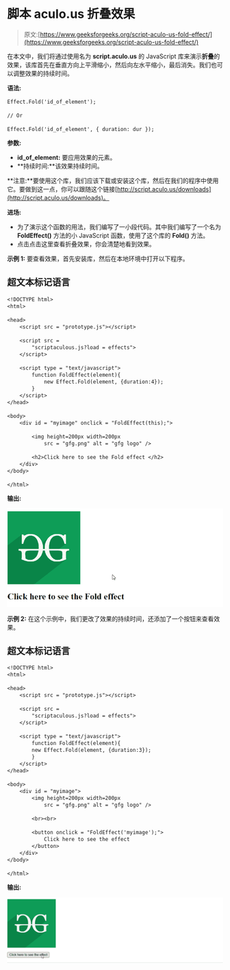 # 脚本 aculo.us 折叠效果

> 原文:[https://www.geeksforgeeks.org/script-aculo-us-fold-effect/](https://www.geeksforgeeks.org/script-aculo-us-fold-effect/)

在本文中，我们将通过使用名为 **script.aculo.us** 的 JavaScript 库来演示**折叠**的效果，该库首先在垂直方向上平滑缩小，然后向左水平缩小，最后消失。我们也可以调整效果的持续时间。

**语法:**

```
Effect.Fold('id_of_element');

// Or

Effect.Fold('id_of_element', { duration: dur });
```

**参数:**

*   **id_of_element:** 要应用效果的元素。
*   **持续时间:**该效果持续时间。

**注意:**要使用这个库，我们应该下载或安装这个库，然后在我们的程序中使用它。要做到这一点，你可以跟随这个链接[http://script.aculo.us/downloads](http://script.aculo.us/downloads)。

**进场:**

*   为了演示这个函数的用法，我们编写了一小段代码。其中我们编写了一个名为 **FoldEffect()** 方法的小 JavaScript 函数，使用了这个库的 **Fold()** 方法。
*   点击点击这里查看折叠效果，你会清楚地看到效果。

**示例 1:** 要查看效果，首先安装库，然后在本地环境中打开以下程序。

## 超文本标记语言

```
<!DOCTYPE html>
<html>

<head>
    <script src = "prototype.js"></script>

    <script src = 
        "scriptaculous.js?load = effects">
    </script>

    <script type = "text/javascript">
        function FoldEffect(element){
            new Effect.Fold(element, {duration:4});
        }
    </script>
</head>

<body>
    <div id = "myimage" onclick = "FoldEffect(this);">

        <img height=200px width=200px 
            src = "gfg.png" alt = "gfg logo" />

        <h2>Click here to see the Fold effect </h2>
    </div>    
</body>

</html>
```

**输出:**

![](img/6b48e3751b13e654333ebb015de9c2ca.png)

**示例 2:** 在这个示例中，我们更改了效果的持续时间，还添加了一个按钮来查看效果。

## 超文本标记语言

```
<!DOCTYPE html>
<html>

<head>
    <script src = "prototype.js"></script>

    <script src = 
        "scriptaculous.js?load = effects">
    </script>

    <script type = "text/javascript">
        function FoldEffect(element){
        new Effect.Fold(element, {duration:3});
        }
    </script>
</head>

<body>
    <div id = "myimage">
        <img height=200px width=200px 
            src = "gfg.png" alt = "gfg logo" />

        <br><br>

        <button onclick = "FoldEffect('myimage');">
            Click here to see the effect
        </button>
    </div>    
</body>

</html>
```

**输出:**

![](img/e0b7f3a1954a1686adbea7e3bd56d943.png)
